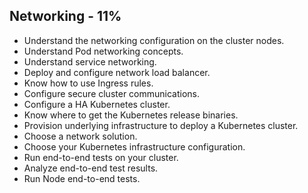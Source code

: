 ## Networking - 11%
- Understand the networking configuration on the cluster nodes.
- Understand Pod networking concepts.
- Understand service networking.
- Deploy and configure network load balancer.
- Know how to use Ingress rules.
- Configure secure cluster communications.
- Configure a HA Kubernetes cluster.
- Know where to get the Kubernetes release binaries.
- Provision underlying infrastructure to deploy a Kubernetes cluster.
- Choose a network solution.
- Choose your Kubernetes infrastructure configuration.
- Run end-to-end tests on your cluster.
- Analyze end-to-end test results.
- Run Node end-to-end tests.
